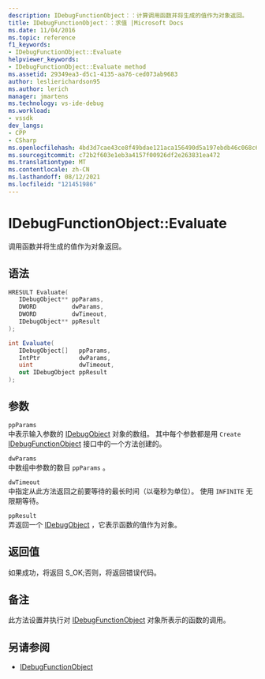 ```yaml
---
description: IDebugFunctionObject：：计算调用函数并将生成的值作为对象返回。
title: IDebugFunctionObject：：求值 |Microsoft Docs
ms.date: 11/04/2016
ms.topic: reference
f1_keywords:
- IDebugFunctionObject::Evaluate
helpviewer_keywords:
- IDebugFunctionObject::Evaluate method
ms.assetid: 29349ea3-d5c1-4135-aa76-ced073ab9683
author: leslierichardson95
ms.author: lerich
manager: jmartens
ms.technology: vs-ide-debug
ms.workload:
- vssdk
dev_langs:
- CPP
- CSharp
ms.openlocfilehash: 4bd3d7cae43ce8f49bdae121aca156490d5a197ebdb46c068c6167e79c2e6137
ms.sourcegitcommit: c72b2f603e1eb3a4157f00926df2e263831ea472
ms.translationtype: MT
ms.contentlocale: zh-CN
ms.lasthandoff: 08/12/2021
ms.locfileid: "121451986"
---
```

# <a name="idebugfunctionobjectevaluate"></a>IDebugFunctionObject::Evaluate
调用函数并将生成的值作为对象返回。

## <a name="syntax"></a>语法

```cpp
HRESULT Evaluate( 
   IDebugObject** ppParams,
   DWORD          dwParams,
   DWORD          dwTimeout,
   IDebugObject** ppResult
);
```

```csharp
int Evaluate(
   IDebugObject[]   ppParams,
   IntPtr           dwParams,
   uint             dwTimeout,
   out IDebugObject ppResult
);
```

## <a name="parameters"></a>参数
`ppParams`\
中表示输入参数的 [IDebugObject](../../../extensibility/debugger/reference/idebugobject.md) 对象的数组。 其中每个参数都是用 `Create` [IDebugFunctionObject](../../../extensibility/debugger/reference/idebugfunctionobject.md) 接口中的一个方法创建的。

`dwParams`\
中数组中参数的数目 `ppParams` 。

`dwTimeout`\
中指定从此方法返回之前要等待的最长时间（以毫秒为单位）。 使用 `INFINITE` 无限期等待。

`ppResult`\
弄返回一个 [IDebugObject](../../../extensibility/debugger/reference/idebugobject.md) ，它表示函数的值作为对象。

## <a name="return-value"></a>返回值
 如果成功，将返回 S_OK;否则，将返回错误代码。

## <a name="remarks"></a>备注
 此方法设置并执行对 [IDebugFunctionObject](../../../extensibility/debugger/reference/idebugfunctionobject.md) 对象所表示的函数的调用。

## <a name="see-also"></a>另请参阅
- [IDebugFunctionObject](../../../extensibility/debugger/reference/idebugfunctionobject.md)
